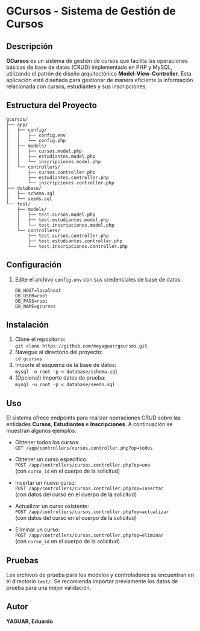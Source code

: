 # GCursos - Sistema de Gestión de Cursos

## Descripción
**GCursos** es un sistema de gestión de cursos que facilita las operaciones básicas de base de datos (CRUD) implementado en PHP y MySQL, utilizando el patrón de diseño arquitectónico **Model-View-Controller**. Esta aplicación está diseñada para gestionar de manera eficiente la información relacionada con cursos, estudiantes y sus inscripciones.

## Estructura del Proyecto
```
gcursos/  
├── app/  
│   ├── config/  
│   │   ├── config.env  
│   │   └── config.php  
│   ├── models/  
│   │   ├── cursos.model.php  
│   │   ├── estudiantes.model.php  
│   │   └── inscripciones.model.php  
│   └── controllers/  
│       ├── cursos.controller.php  
│       ├── estudiantes.controller.php  
│       └── inscripciones.controller.php  
├── database/  
│   ├── schema.sql
│   └── seeds.sql  
└── test/  
    ├── models/  
    │   ├── test.cursos.model.php  
    │   ├── test.estudiantes.model.php  
    │   └── test.inscripciones.model.php  
    └── controllers/  
        ├── test.cursos.controller.php  
        ├── test.estudiantes.controller.php  
        └── test.inscripciones.controller.php
```

## Configuración

1. Edite el archivo `config.env` con sus credenciales de base de datos:
   ```
   DB_HOST=localhost
   DB_USER=root
   DB_PASS=root
   DB_NAME=gcursos
   ```

## Instalación

1. Clone el repositorio:  
   `git clone https://github.com/meyaguar/gcursos.git`
2. Navegue al directorio del proyecto:  
   `cd gcursos`
3. Importe el esquema de la base de datos:  
   `mysql -u root -p < database/schema.sql`
4. (Opcional) Importe datos de prueba:  
   `mysql -u root -p < database/seeds.sql`

## Uso

El sistema ofrece endpoints para realizar operaciones CRUD sobre las entidades **Cursos**, **Estudiantes** e **Inscripciones**. A continuación se muestran algunos ejemplos:

- Obtener todos los cursos:  
  `GET /app/controllers/cursos.controller.php?op=todos`

- Obtener un curso específico:  
  `POST /app/controllers/cursos.controller.php?op=uno`  
  (con `curso_id` en el cuerpo de la solicitud)

- Insertar un nuevo curso:  
  `POST /app/controllers/cursos.controller.php?op=insertar`  
  (con datos del curso en el cuerpo de la solicitud)

- Actualizar un curso existente:  
  `POST /app/controllers/cursos.controller.php?op=actualizar`  
  (con datos del curso en el cuerpo de la solicitud)

- Eliminar un curso:  
  `POST /app/controllers/cursos.controller.php?op=eliminar`  
  (con `curso_id` en el cuerpo de la solicitud)

## Pruebas

Los archivos de prueba para los modelos y controladores se encuentran en el directorio `test/`. Se recomienda importar previamente los datos de prueba para una mejor validación.

## Autor

**YAGUAR, Eduardo**
